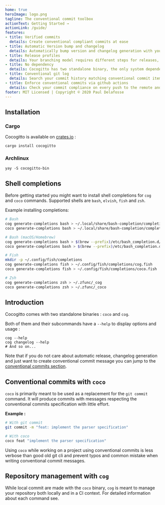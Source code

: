 ```yaml
---
home: true
heroImage: logo.png
tagline: The conventional commit toolbox 
actionText: Getting Started →
actionLink: /guide/
features:
- title: Verified commits️
  details: Create conventional compliant commits at ease
- title: Automatic Version bump and changelog
  details: Automatically bump version and changelog generation with your own custom steps and workflows.
- title: Release profiles
  details: Your branching model requires different steps for releases, prerelease, hotfix ? We got you covered
- title: No dependency
  details: Cocogitto has two standalone binary, the only system dependency is git
- title: Conventional git log
  details: Search your commit history matching conventional commit items such as scope and commit type.
- title: Enforce conventional commits via github actions
  details: Check your commit compliance on every push to the remote and create release from your CI pipeline
footer: MIT Licensed | Copyright © 2020 Paul Delafosse
---
```


## Installation

### Cargo

Cocogitto is available on [crates.io](https://crates.io/crates/cocogitto) :

```shell script
cargo install cocogitto
```

### Archlinux

```shell script
yay -S cocogitto-bin
```

## Shell completions

Before getting started you might want to install shell completions for `cog` and `coco` commands.
Supported shells are `bash`, `elvish`, `fish` and `zsh`.

Example installing completions:

```sh
# Bash
cog generate-completions bash > ~/.local/share/bash-completion/completions/cog
coco generate-completions bash > ~/.local/share/bash-completion/completions/coco

# Bash (macOS/Homebrew)
cog generate-completions bash > $(brew --prefix)/etc/bash_completion.d/cog.bash-completion
coco generate-completions bash > $(brew --prefix)/etc/bash_completion.d/coco.bash-completion

# Fish
mkdir -p ~/.config/fish/completions
cog generate-completions fish > ~/.config/fish/completions/cog.fish
coco generate-completions fish > ~/.config/fish/completions/coco.fish

# Zsh
cog generate-completions zsh > ~/.zfunc/_cog
coco generate-completions zsh > ~/.zfunc/_coco
```

## Introduction

Cocogitto comes with two standalone binaries : `coco` and `cog`.

Both of them and their subcommands have a `--help`  to display options and usage :

```shell
cog --help
cog changelog --help
# And so on...
```

Note that if you do not care about automatic release, changelog generation and just want
to create conventional commit message you can jump to the [conventional commits section](./coco_guide).

## Conventional commits  with `coco`

`coco` is primarily meant to be used as a replacement for the `git commit` command.
It will produce commits with messages respecting the conventional commits specification with
little effort.

**Example :**

```sh
# With git commit
git commit -m "feat: implement the parser specification"

# With coco
coco feat "implement the parser specification"
```

Using `coco` while working on a project using conventional commits is less verbose than good old git cli and prevent
typos and common mistake when writing conventional commit messages.

## Repository management with `cog`

While local commit are made with the `coco` binary, `cog` is meant to manage your repository both locally and in a
CI context. For detailed information about each command see.



